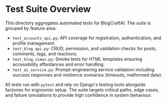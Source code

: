# Test Suite Overview

This directory aggregates automated tests for BlogCraftAI. The suite is grouped by feature area:

- `test_accounts_api.py`: API coverage for registration, authentication, and profile management.
- `test_blog_api.py`: CRUD, permission, and validation checks for posts, comments, tags, and reactions.
- `test_blog_views.py`: Smoke tests for HTML templates ensuring accessibility affordances and error handling.
- `test_ai_service.py`: Prompt-engineering service validation including success responses and resilience scenarios (timeouts, malformed data).

All tests run with `pytest` and rely on Django's testing tools alongside factories for ergonomic setup. The suite targets critical paths, edge cases, and failure simulations to provide high confidence in system behaviour.
